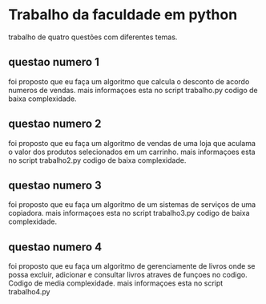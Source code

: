 # Trabalho da faculdade em python

trabalho de quatro questões com diferentes temas.
## questao numero 1

foi proposto que eu faça um algoritmo que calcula o desconto de acordo numeros de vendas.
mais informaçoes esta no script trabalho.py
codigo de baixa complexidade.

## questao numero 2

foi proposto que eu faça um algoritmo de vendas de uma loja que aculama o valor dos produtos selecionados em um carrinho.
mais informaçoes esta no script trabalho2.py
codigo de baixa complexidade.


## questao numero 3

foi proposto que eu faça um algoritmo de um sistemas de serviços de uma copiadora.
mais informaçoes esta no script trabalho3.py
codigo de baixa complexidade.

## questao numero 4

foi proposto que eu faça um algoritmo de gerenciamente de livros onde se possa excluir, adicionar e consultar livros atraves de funçoes no codigo.
Codigo de media complexidade.
mais informaçoes esta no script trabalho4.py
